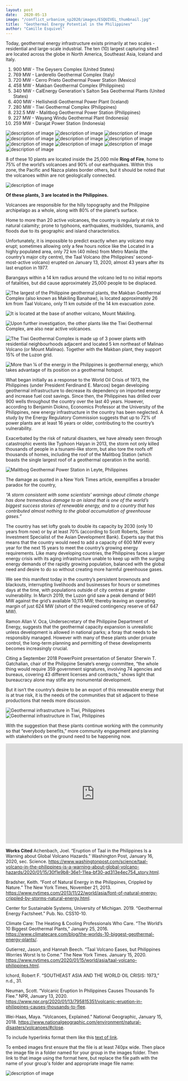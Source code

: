 ```yaml
---
layout: post
date:   2020-05-13
image: "/conflict_urbanism_sp2020/images/ESQUIVEL_thumbnail.jpg"
title:  "Geothermal Energy Potential in the Philippines"
author: "Camille Esquivel"
---
```

Today, geothermal energy infrastructure exists primarily at two scales - residential and large-scale industrial. The ten (10) largest capturing sites1 are located across the globe in North America, Southeast Asia, Iceland and Italy.

1. 900 MW - The Geysers Complex (United States)
1. 769 MW - Larderello Geothermal Complex (Italy)
1. 720 MW - Cerro Prieto Geothermal Power Station (Mexico)
1. 458 MW - Makban Geothermal Complex (Philippines)
1. 340 MW - CalEnergy Generation's Salton Sea Geothermal Plants (United States)
1. 400 MW - Hellisheidi Geothermal Power Plant (Iceland)
1. 280 MW - Tiwi Geothermal Complex (Philippines)
1. 232.5 MW - Malitbog Geothermal Power Station (Philippines)
1. 227 MW - Wayang Windu Geothermal Plant (Indonesia)
1. 259 MW - Darajat Power Station (Indonesia)

![description of image](/conflict_urbanism_sp2020/images/sample_image.png)
![description of image](/conflict_urbanism_sp2020/images/sample_image.png)
![description of image](/conflict_urbanism_sp2020/images/sample_image.png)
![description of image](/conflict_urbanism_sp2020/images/sample_image.png)
![description of image](/conflict_urbanism_sp2020/images/sample_image.png)
![description of image](/conflict_urbanism_sp2020/images/sample_image.png)
![description of image](/conflict_urbanism_sp2020/images/sample_image.png)
![description of image](/conflict_urbanism_sp2020/images/sample_image.png)
![description of image](/conflict_urbanism_sp2020/images/sample_image.png)
![description of image](/conflict_urbanism_sp2020/images/sample_image.png)

8 of these 10 plants are located inside the 25,000 mile **Ring of Fire**, home to 75% of the world’s volcanoes and 90% of our earthquakes.
Within this zone, the Pacific and Nazca plates border others, but it should be noted that the volcanoes within are not geologically connected.

![description of image](/conflict_urbanism_sp2020/images/sample_image.png)

**Of these plants, 3 are located in the Philippines.**

Volcanoes are responsible for the hilly topography and the Philippine archipelago as a whole, along with 80% of the planet’s surface.


Home to more than 20 active volcanoes, the country is regularly at risk to natural calamity; prone to typhoons, earthquakes, mudslides, tsunamis, and floods due to its geographic and island characteristics.


Unfortunately, it is impossible to predict exactly when any volcano may erupt; sometimes allowing only a few hours notice like the Located in a highly populated area, only 72 km (40 miles) from Metro Manila (the country’s major city centre), the Taal Volcano (the Philippines’ second-most-active volcano) erupted on January 13, 2020, almost 43 years after its last eruption in 1977.


Barangays within a 14 km radius around the volcano led to no initial reports of fatalities, but did cause approximately 25,000 people to be displaced.


![The largest of the Philippine geothermal plants, the Makban Geothermal Complex (also known as Makiling Banahaw), is located approximately 26 km from Taal Volcano, only 11 km outside of the 14 km evacuation zone.](/conflict_urbanism_sp2020/images/makiling2.PNG)

![It is located at the base of another volcano, Mount Makiling.](/conflict_urbanism_sp2020/images/makiling3-edit.png)

![Upon further investigation, the other plants like the Tiwi Geothermal Complex, are also near active volcanoes.](/conflict_urbanism_sp2020/images/sample_image.png)

![The Tiwi Geothermal Complex is made up of 3 power plants with residential neighbourhoods adjacent and located 5 km northeast of Malinao Volcano (or Mount Malinao). Together with the Makban plant, they support 15% of the Luzon grid.](/conflict_urbanism_sp2020/images/sample_image.png)

![More than ¼ of the energy in the Philippines is geothermal energy, which takes advantage of its position on a geothermal hotspot.](/conflict_urbanism_sp2020/images/sample_image.png)


What began initially as a response to the World Oil Crisis of 1973, the Philippines (under President Ferdinand E. Marcos) began developing geothermal infrastructure to decrease its dependency on imported energy and increase fuel cost savings. Since then, the Philippines has drilled over 900 wells throughout the country over the last 40 years. However, according to Benjamin Diokno, Economics Professor at the University of the Philippines, new energy infrastructure in the country has been neglected. A study by the Energy Regulatory Commission suggests that up to 72% of power plants are at least 16 years or older, contributing to the country’s vulnerability.


Exacerbated by the risk of natural disasters, we have already seen through catastrophic events like Typhoon Haiyan in 2013, the storm not only killed thousands of people in a tsunami-like storm, but also tore the roofs off thousands of homes, including the roof of the Malitbog Station (which boasts the single largest roof of a geothermal operation in the world).


![Malitbog Geothermal Power Station in Leyte, Philippines](/conflict_urbanism_sp2020/images/sample_image.png)


The damage as quoted in a New York Times article, exemplifies a broader paradox for the country,

*“A storm consistent with some scientists’ warnings about climate change has done tremendous damage to an island that is one of the world’s biggest success stories of renewable energy, and to a country that has contributed almost nothing to the global accumulation of greenhouse gases.”*


The country has set lofty goals to double its capacity by 2030 (only 10 years from now) or by at least 70% (according to Scott Roberts, Senior Investment Specialist of the Asian Development Bank). Experts say that this means that the country would need to add a capacity of 600 MW every year for the next 15 years to meet the country’s growing energy requirements. Like many developing countries, the Philippines faces a larger energy crisis with its aging infrastructure unable to keep up with the surging energy demands of the rapidly growing population, balanced with the global need and desire to do so without creating more harmful greenhouse gases.


We see this manifest today in the country’s persistent brownouts and blackouts, interrupting livelihoods and businesses for hours or sometimes days at the time, with populations outside of city centres at greater vulnerability. In March 2019, the Luzon grid saw a peak demand of 9491 MW against the grid’s available 10,115 MW; thereby leaving an operating margin of just 624 MW (short of the required contingency reserve of 647 MW).


Ramon Allan V. Oca, Undersecretary of the Philippine Department of Energy, suggests that the geothermal capacity expansion is unrealistic unless development is allowed in national parks; a foray that needs to be responsibly managed. However with many of these plants under private control, the long-term planning and permitting of these developments becomes increasingly crucial.


Citing a September 2018 PowerPoint presentation of Senator Sherwin T. Gatchalian, chair of the Philippine Senate’s energy committee, “the whole thing would require 359 government signatures, involving 74 agencies and bureaus, covering 43 different licenses and contracts,” shows light that bureaucracy alone may stifle any monumental development.


But it isn’t the country’s desire to be an export of this renewable energy that is at true risk, it is the needs of the communities that sit adjacent to these productions that needs more discussion.

![Geothermal infrastructure in Tiwi, Philippines](/conflict_urbanism_sp2020/images/sample_image.png)
![Geothermal infrastructure in Tiwi, Philippines](/conflict_urbanism_sp2020/images/sample_image.png)


With the suggestion that these plants continue working with the community so that “everybody benefits,” more community engagement and planning with stakeholders on the ground need to be happening now.

<iframe width="560" height="315" src="https://www.youtube.com/embed/dpAhSbj9sFc" frameborder="0" allow="accelerometer; autoplay; encrypted-media; gyroscope; picture-in-picture" allowfullscreen></iframe>


**Works Cited**
Achenbach, Joel. “Eruption of Taal in the Philippines Is a Warning about Global Volcano Hazards.” Washington Post, January 16, 2020, sec. Science. https://www.washingtonpost.com/science/taal-volcano-in-the-philippines-is-a-warning-about-global-volcano-hazards/2020/01/15/30f1e9b8-36e1-11ea-bf30-ad313e4ec754_story.html.

Bradsher, Keith. “Font of Natural Energy in the Philippines, Crippled by Nature.” The New York Times, November 21, 2013. https://www.nytimes.com/2013/11/22/world/asia/font-of-natural-energy-crippled-by-storms-natural-energy.html.

Center for Sustainable Systems, University of Michigan. 2019. “Geothermal Energy Factsheet.” Pub. No. CSS10-10.

Climate Care: The Heating & Cooling Professionals Who Care. “The World’s 10 Biggest Geothermal Plants,” January 25, 2016. https://www.climatecare.com/blog/the-worlds-10-biggest-geothermal-energy-plants/.

Gutierrez, Jason, and Hannah Beech. “Taal Volcano Eases, but Philippines Worries Worst Is to Come.” The New York Times. January 15, 2020. https://www.nytimes.com/2020/01/15/world/asia/taal-volcano-philippines.html.

Ichord, Robert F. “SOUTHEAST ASIA AND THE WORLD OIL CRISIS: 1973,” n.d., 31.

Neuman, Scott. “Volcanic Eruption In Philippines Causes Thousands To Flee.” NPR, January 13, 2020. https://www.npr.org/2020/01/13/795815351/volcanic-eruption-in-philippines-causes-thousands-to-flee.

Wei-Haas, Maya. “Volcanoes, Explained.” National Geographic, January 15, 2018. https://www.nationalgeographic.com/environment/natural-disasters/volcanoes/#close.

To include hyperlinks format them like this [text of link](http://c4sr.columbia.edu/).

To embed images first ensure that the file is at least 740px wide. Then place the image file in a folder named for your group in the images folder. Then link to that image using the format here, but replace the file path with the name of your group's folder and appropriate image file name:

![description of image](/conflict_urbanism_sp2020/images/sample_image.png)
